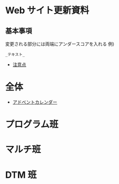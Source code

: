 # Web サイト更新資料

## 基本事項

変更される部分には両端にアンダースコアを入れる
例)

```
_テキスト_
```

-   [注意点](point.html)

# 全体

-   [アドベントカレンダー](sofme/advent-calendar.html)

# プログラム班

# マルチ班

# DTM 班
